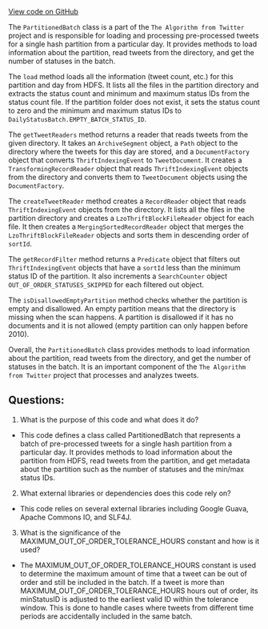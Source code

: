 [View code on GitHub](https://github.com/misbahsy/the-algorithm/src/java/com/twitter/search/earlybird/archive/PartitionedBatch.java)

The `PartitionedBatch` class is a part of the `The Algorithm from Twitter` project and is responsible for loading and processing pre-processed tweets for a single hash partition from a particular day. It provides methods to load information about the partition, read tweets from the directory, and get the number of statuses in the batch. 

The `load` method loads all the information (tweet count, etc.) for this partition and day from HDFS. It lists all the files in the partition directory and extracts the status count and minimum and maximum status IDs from the status count file. If the partition folder does not exist, it sets the status count to zero and the minimum and maximum status IDs to `DailyStatusBatch.EMPTY_BATCH_STATUS_ID`. 

The `getTweetReaders` method returns a reader that reads tweets from the given directory. It takes an `ArchiveSegment` object, a `Path` object to the directory where the tweets for this day are stored, and a `DocumentFactory` object that converts `ThriftIndexingEvent` to `TweetDocument`. It creates a `TransformingRecordReader` object that reads `ThriftIndexingEvent` objects from the directory and converts them to `TweetDocument` objects using the `DocumentFactory`. 

The `createTweetReader` method creates a `RecordReader` object that reads `ThriftIndexingEvent` objects from the directory. It lists all the files in the partition directory and creates a `LzoThriftBlockFileReader` object for each file. It then creates a `MergingSortedRecordReader` object that merges the `LzoThriftBlockFileReader` objects and sorts them in descending order of `sortId`. 

The `getRecordFilter` method returns a `Predicate` object that filters out `ThriftIndexingEvent` objects that have a `sortId` less than the minimum status ID of the partition. It also increments a `SearchCounter` object `OUT_OF_ORDER_STATUSES_SKIPPED` for each filtered out object. 

The `isDisallowedEmptyPartition` method checks whether the partition is empty and disallowed. An empty partition means that the directory is missing when the scan happens. A partition is disallowed if it has no documents and it is not allowed (empty partition can only happen before 2010). 

Overall, the `PartitionedBatch` class provides methods to load information about the partition, read tweets from the directory, and get the number of statuses in the batch. It is an important component of the `The Algorithm from Twitter` project that processes and analyzes tweets.
## Questions: 
 1. What is the purpose of this code and what does it do?
- This code defines a class called PartitionedBatch that represents a batch of pre-processed tweets for a single hash partition from a particular day. It provides methods to load information about the partition from HDFS, read tweets from the partition, and get metadata about the partition such as the number of statuses and the min/max status IDs.

2. What external libraries or dependencies does this code rely on?
- This code relies on several external libraries including Google Guava, Apache Commons IO, and SLF4J.

3. What is the significance of the MAXIMUM_OUT_OF_ORDER_TOLERANCE_HOURS constant and how is it used?
- The MAXIMUM_OUT_OF_ORDER_TOLERANCE_HOURS constant is used to determine the maximum amount of time that a tweet can be out of order and still be included in the batch. If a tweet is more than MAXIMUM_OUT_OF_ORDER_TOLERANCE_HOURS hours out of order, its minStatusID is adjusted to the earliest valid ID within the tolerance window. This is done to handle cases where tweets from different time periods are accidentally included in the same batch.